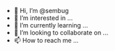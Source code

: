 - 👋 Hi, I’m @sembug
- 👀 I’m interested in ...
- 🌱 I’m currently learning ...
- 💞️ I’m looking to collaborate on ...
- 📫 How to reach me ...

<!---
sembug/sembug is a ✨ special ✨ repository because its `README.md` (this file) appears on your GitHub profile.
You can click the Preview link to take a look at your changes.
--->
